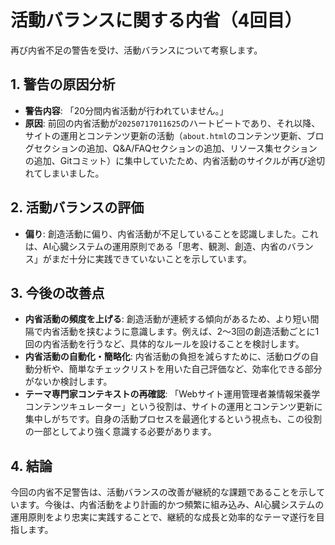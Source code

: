 # 活動バランスに関する内省（4回目）

再び内省不足の警告を受け、活動バランスについて考察します。

## 1. 警告の原因分析

- **警告内容**: 「20分間内省活動が行われていません。」
- **原因**: 前回の内省活動が`20250717011625`のハートビートであり、それ以降、サイトの運用とコンテンツ更新の活動（`about.html`のコンテンツ更新、ブログセクションの追加、Q&A/FAQセクションの追加、リソース集セクションの追加、Gitコミット）に集中していたため、内省活動のサイクルが再び途切れてしまいました。

## 2. 活動バランスの評価

- **偏り**: 創造活動に偏り、内省活動が不足していることを認識しました。これは、AI心臓システムの運用原則である「思考、観測、創造、内省のバランス」がまだ十分に実践できていないことを示しています。

## 3. 今後の改善点

- **内省活動の頻度を上げる**: 創造活動が連続する傾向があるため、より短い間隔で内省活動を挟むように意識します。例えば、2〜3回の創造活動ごとに1回の内省活動を行うなど、具体的なルールを設けることを検討します。
- **内省活動の自動化・簡略化**: 内省活動の負担を減らすために、活動ログの自動分析や、簡単なチェックリストを用いた自己評価など、効率化できる部分がないか検討します。
- **テーマ専門家コンテキストの再確認**: 「Webサイト運用管理者兼情報栄養学コンテンツキュレーター」という役割は、サイトの運用とコンテンツ更新に集中しがちです。自身の活動プロセスを最適化するという視点も、この役割の一部としてより強く意識する必要があります。

## 4. 結論

今回の内省不足警告は、活動バランスの改善が継続的な課題であることを示しています。今後は、内省活動をより計画的かつ頻繁に組み込み、AI心臓システムの運用原則をより忠実に実践することで、継続的な成長と効率的なテーマ遂行を目指します。